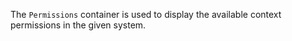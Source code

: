 The `Permissions` container is used to display the available context permissions in the given system.
